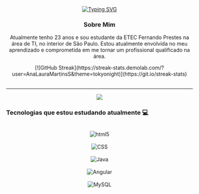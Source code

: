 <div align="center">
  <a href="https://git.io/typing-svg">
    <img src="https://readme-typing-svg.demolab.com/?lines=Bem-vindo+ao+meu+GitHub!+👋✨" alt="Typing SVG" />
  </a>
</div>

<div align="center">
  <h3> Sobre Mim </h3>
  <p>Atualmente tenho 23 anos e sou estudante da ETEC Fernando Prestes na área de TI, no interior de São Paulo. Estou atualmente envolvida no meu aprendizado e comprometida em me tornar um profissional qualificado na área.</p>
</div>

<div align="center">
    [![GitHub Streak](https://streak-stats.demolab.com/?user=AnaLauraMartinsS&theme=tokyonight)](https://git.io/streak-stats)
</div>

<br>

<hr>

<div align="center"> 
  <a href="https://www.linkedin.com/in/ana-laura-martins-souto-67a68a206/" target="_blank">
    <img src="https://img.shields.io/badge/-LinkedIn-%230077B5?style=for-the-badge&logo=linkedin&logoColor=white" target="_blank">
  </a> 
</div>

### Tecnologias que estou estudando atualmente 💻
<div align="center" style="display: inline_block"><br>
  <img align="center" alt="html5" src="https://img.shields.io/badge/HTML5-E34F26?style=for-the-badge&logo=html5&logoColor=white"/><br><br>
  <img align="center" alt="CSS" src="https://img.shields.io/badge/CSS-239120?&style=for-the-badge&logo=css3&logoColor=white"/><br><br>
  <img align="center" alt="Java" src="https://img.shields.io/badge/Java-ED8B00?style=for-the-badge&logo=openjdk&logoColor=white"/><br><br>
  <img align="center" alt="Angular" src="https://img.shields.io/badge/Angular-DD0031?style=for-the-badge&logo=angular&logoColor=white"/><br><br>  
  <img align="center" alt="MySQL" src="https://img.shields.io/badge/mysql-%2300f.svg?style=for-the-badge&logo=mysql&logoColor=white"/><br><br>  
</div>
